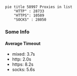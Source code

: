
```mermaid
pie title 58997 Proxies in list
    "HTTP" : 28733
    "HTTPS": 10589
    "SOCKS" : 28050
```

### Some Info
#### Average Timeout

- mixed: 3.7s
- http: 2.0s
- https: 8.2s
- socks: 5.6s